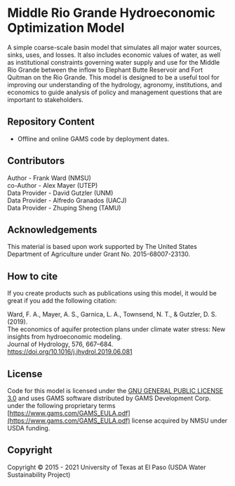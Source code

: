 # Middle Rio Grande Hydroeconomic Optimization Model

A simple coarse-scale basin model that simulates all major water sources, sinks, uses, and losses. It also includes economic values of water, as well as institutional constraints governing water supply and use for the Middle Rio Grande between the inflow to Elephant Butte Reservoir and Fort Quitman on the Rio Grande. This model is designed to be a useful tool for improving our understanding of the hydrology, agronomy, institutions, and economics to guide analysis of policy and management questions that are important to stakeholders. 

## Repository Content
- Offline and online GAMS code by deployment dates.

## Contributors
Author - Frank Ward (NMSU)   
co-Author - Alex Mayer (UTEP)   
Data Provider - David Gutzler (UNM)   
Data Provider - Alfredo Granados (UACJ)   
Data Provider - Zhuping Sheng (TAMU)   

## Acknowledgements
This material is based upon work supported by The United States Department of Agriculture under Grant No. 2015-68007-23130.

## How to cite
If you create products such as publications using this model, it would be great if you add the following citation:     

Ward, F. A., Mayer, A. S., Garnica, L. A., Townsend, N. T., & Gutzler, D. S. (2019).    
The economics of aquifer protection plans under climate water stress: New insights from hydroeconomic modeling.    
Journal of Hydrology, 576, 667–684. https://doi.org/10.1016/j.jhydrol.2019.06.081   

## License
Code for this model is licensed under the [GNU GENERAL PUBLIC LICENSE  3.0](https://github.com/iLink-CyberShARE/SWIM-IT/blob/master/LICENSE) and uses GAMS software distributed by GAMS Development Corp. under the following proprietary terms [https://www.gams.com/GAMS_EULA.pdf](https://www.gams.com/GAMS_EULA.pdf) license acquired by NMSU under USDA funding.

## Copyright
Copyright © 2015 - 2021 University of Texas at El Paso (USDA Water Sustainability Project) 

